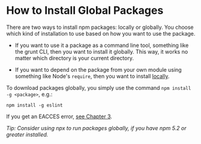 <!--
title: 08 - How to install global packages
featured: true
-->

# How to Install Global Packages

There are two ways to install npm packages: locally or globally. You choose which kind of installation to use based on how you want to use the package.

* If you want to use it a package as a command line tool, something like the grunt CLI, then you want to install it globally. This way, it works no matter which directory is your current directory. 

* If you want to depend on the package from your own module using something like Node's `require`, then you want to install [locally](https://docs.npmjs.com/getting-started/installing-npm-packages-locally).

To download packages globally, you simply use the command `npm install -g <package>`, e.g.:

```
npm install -g eslint
```

If you get an EACCES error, [see Chapter 3](/getting-started/fixing-npm-permissions). 

*Tip: Consider using npx to run packages globally, if you have npm 5.2 or greater installed.* 
